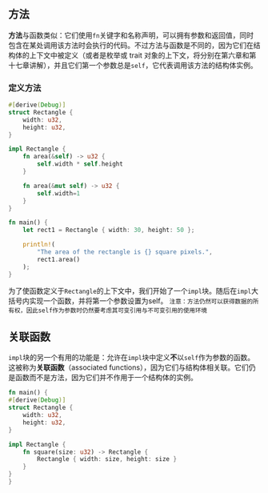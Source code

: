 ## 方法
**方法**与函数类似：它们使用`fn`关键字和名称声明，可以拥有参数和返回值，同时包含在某处调用该方法时会执行的代码。不过方法与函数是不同的，因为它们在结构体的上下文中被定义（或者是枚举或 trait 对象的上下文，将分别在第六章和第十七章讲解），并且它们第一个参数总是`self`，它代表调用该方法的结构体实例。

### 定义方法
```rust
#[derive(Debug)]
struct Rectangle {
    width: u32,
    height: u32,
}

impl Rectangle {
    fn area(&self) -> u32 {
        self.width * self.height
    }

    fn area(&mut self) -> u32 {
        self.width=1
    }
}

fn main() {
    let rect1 = Rectangle { width: 30, height: 50 };

    println!(
        "The area of the rectangle is {} square pixels.",
        rect1.area()
    );
}
```
为了使函数定义于`Rectangle`的上下文中，我们开始了一个`impl`块。随后在`impl`大括号内实现一个函数，并将第一个参数设置为self。
`注意：方法仍然可以获得数据的所有权，因此self作为参数时仍然要考虑其可变引用与不可变引用的使用环境`

## 关联函数
`impl`块的另一个有用的功能是：允许在`impl`块中定义**不**以`self`作为参数的函数。这被称为**关联函数**（associated functions），因为它们与结构体相关联。它们仍是函数而不是方法，因为它们并不作用于一个结构体的实例。
```rust
fn main() {
#[derive(Debug)]
struct Rectangle {
    width: u32,
    height: u32,
}

impl Rectangle {
    fn square(size: u32) -> Rectangle {
        Rectangle { width: size, height: size }
    }
}
}


```